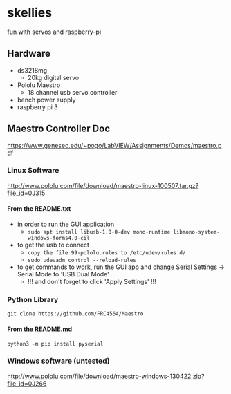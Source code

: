 # skellies
fun with servos and raspberry-pi

## Hardware
* ds3218mg 
  * 20kg digital servo
* Pololu Maestro 
  * 18 channel usb servo controller
* bench power supply
* raspberry pi 3

## Maestro Controller Doc
https://www.geneseo.edu/~pogo/LabVIEW/Assignments/Demos/maestro.pdf

### Linux Software
http://www.pololu.com/file/download/maestro-linux-100507.tar.gz?file_id=0J315

#### From the README.txt
* in order to run the GUI application
  * `sudo apt install libusb-1.0-0-dev mono-runtime libmono-system-windows-forms4.0-cil`
* to get the usb to connect
  * `copy the file 99-pololu.rules to /etc/udev/rules.d/`
  * `sudo udevadm control --reload-rules`
* to get commands to work, run the GUI app and change Serial Settings -> Serial Mode to 'USB Dual Mode' 
  * !!! and don't forget to click 'Apply Settings' !!!

### Python Library
`git clone https://github.com/FRC4564/Maestro`

#### From the README.md
`python3 -m pip install pyserial`

### Windows software (untested)
http://www.pololu.com/file/download/maestro-windows-130422.zip?file_id=0J266
